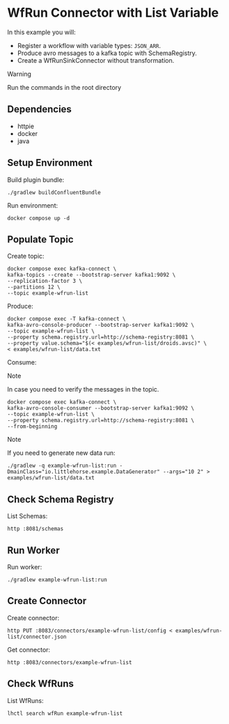 # WfRun Connector with List Variable

In this example you will:

- Register a workflow with variable types: `JSON_ARR`.
- Produce avro messages to a kafka topic with SchemaRegistry.
- Create a WfRunSinkConnector without transformation.

> [!WARNING]
> Run the commands in the root directory

## Dependencies

- httpie
- docker
- java

## Setup Environment

Build plugin bundle:

```shell
./gradlew buildConfluentBundle
```

Run environment:

```shell
docker compose up -d
```

## Populate Topic

Create topic:

```shell
docker compose exec kafka-connect \
kafka-topics --create --bootstrap-server kafka1:9092 \
--replication-factor 3 \
--partitions 12 \
--topic example-wfrun-list
```

Produce:

```shell
docker compose exec -T kafka-connect \
kafka-avro-console-producer --bootstrap-server kafka1:9092 \
--topic example-wfrun-list \
--property schema.registry.url=http://schema-registry:8081 \
--property value.schema="$(< examples/wfrun-list/droids.avsc)" \
< examples/wfrun-list/data.txt
```

Consume:

> [!NOTE]
> In case you need to verify the messages in the topic.

```shell
docker compose exec kafka-connect \
kafka-avro-console-consumer --bootstrap-server kafka1:9092 \
--topic example-wfrun-list \
--property schema.registry.url=http://schema-registry:8081 \
--from-beginning
```

> [!NOTE]
> If you need to generate new data run:

```shell
./gradlew -q example-wfrun-list:run -DmainClass="io.littlehorse.example.DataGenerator" --args="10 2" > examples/wfrun-list/data.txt
```

## Check Schema Registry

List Schemas:

```shell
http :8081/schemas
```

## Run Worker

Run worker:

```shell
./gradlew example-wfrun-list:run
```

## Create Connector

Create connector:

```shell
http PUT :8083/connectors/example-wfrun-list/config < examples/wfrun-list/connector.json
```

Get connector:

```shell
http :8083/connectors/example-wfrun-list
```

## Check WfRuns

List WfRuns:

```shell
lhctl search wfRun example-wfrun-list
```
